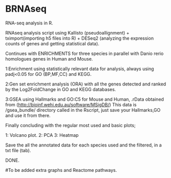 # BRNAseq
RNA-seq analysis in R.

RNAseq analysis script using Kallisto (pseudoallignment) + tximport(importing h5 files into R) + DESeq2 (analyzing the expression counts of genes and getting statistical data).

Continues with ENRICHMENTS for three species in parallel with Danio rerio homologues genes in Human and Mouse.

  1:Enrichment using statistically relevant data for analysis, always using padj<0.05 for GO (BP,MF,CC) and KEGG.
  
  2:Gen set enrichment analysis (ORA) with all the genes detected and ranked by the Log2FoldChange in GO and KEGG databases.
  
  3:GSEA using Hallmarks and GO:C5 for Mouse and Human, .rData obtained from (http://bioinf.wehi.edu.au/software/MSigDB/)
    This data is /gsea_bundle/ directory called in the Rscript, just save your Hallmarks,GO and use it from there.


Finally concluding with the regular most used and basic plots;
  
  1: Volcano plot.
  2: PCA
  3: Heatmap
  
Save the all the annotated data for each species used and the filtered, in a txt file (tab).

DONE.

#To be added extra graphs and Reactome pathways.
    
